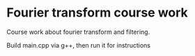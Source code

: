 # Fourier transform course work
Course work about fourier transform and filtering.

Build main.cpp via g++, then run it for instructions
